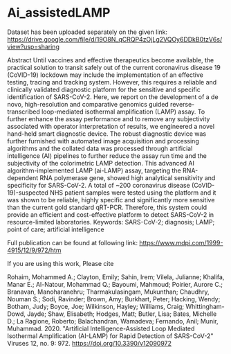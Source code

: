 # Ai_assistedLAMP

Dataset has been uploaded separately on the given link: https://drive.google.com/file/d/19O8N_qCRQP4zOjLg2VQOy6DDkB0tzV6s/view?usp=sharing

Abstract
Until vaccines and effective therapeutics become available, the practical solution to transit safely out of the current coronavirus disease 19 (CoVID-19) lockdown may include the implementation of an effective testing, tracing and tracking system. However, this requires a reliable and clinically validated diagnostic platform for the sensitive and specific identification of SARS-CoV-2. Here, we report on the development of a de novo, high-resolution and comparative genomics guided reverse-transcribed loop-mediated isothermal amplification (LAMP) assay. To further enhance the assay performance and to remove any subjectivity associated with operator interpretation of results, we engineered a novel hand-held smart diagnostic device. The robust diagnostic device was further furnished with automated image acquisition and processing algorithms and the collated data was processed through artificial intelligence (AI) pipelines to further reduce the assay run time and the subjectivity of the colorimetric LAMP detection. This advanced AI algorithm-implemented LAMP (ai-LAMP) assay, targeting the RNA-dependent RNA polymerase gene, showed high analytical sensitivity and specificity for SARS-CoV-2. A total of ~200 coronavirus disease (CoVID-19)-suspected NHS patient samples were tested using the platform and it was shown to be reliable, highly specific and significantly more sensitive than the current gold standard qRT-PCR. Therefore, this system could provide an efficient and cost-effective platform to detect SARS-CoV-2 in resource-limited laboratories. Keywords: SARS-CoV-2; diagnosis; LAMP; point of care; artificial intelligence

Full publication can be found at following link: https://www.mdpi.com/1999-4915/12/9/972/htm

If you are using this work, Please cite 


Rohaim, Mohammed A.; Clayton, Emily; Sahin, Irem; Vilela, Julianne; Khalifa, Manar E.; Al-Natour, Mohammad Q.; Bayoumi, Mahmoud; Poirier, Aurore C.; Branavan, Manoharanehru; Tharmakulasingam, Mukunthan; Chaudhry, Nouman S.; Sodi, Ravinder; Brown, Amy; Burkhart, Peter; Hacking, Wendy; Botham, Judy; Boyce, Joe; Wilkinson, Hayley; Williams, Craig; Whittingham-Dowd, Jayde; Shaw, Elisabeth; Hodges, Matt; Butler, Lisa; Bates, Michelle D.; La Ragione, Roberto; Balachandran, Wamadeva; Fernando, Anil; Munir, Muhammad. 2020. "Artificial Intelligence-Assisted Loop Mediated Isothermal Amplification (AI-LAMP) for Rapid Detection of SARS-CoV-2" Viruses 12, no. 9: 972. https://doi.org/10.3390/v12090972
